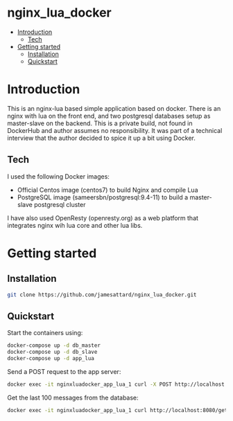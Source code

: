 # nginx_lua_docker

- [Introduction](#introduction)
  - [Tech](#tech)
- [Getting started](#getting-started)
  - [Installation](#installation)
  - [Quickstart](#quickstart)

# Introduction
This is an nginx-lua based simple application based on docker. There is an nginx with lua on the front end, and two postgresql databases setup as master-slave on the backend. This is a private build, not found in DockerHub and author assumes no responsibility. It was part of a technical interview that the author decided to spice it up a bit using Docker.

## Tech
I used the following Docker images:
- Official Centos image (centos7) to build Nginx and compile Lua
- PostgreSQL image (sameersbn/postgresql:9.4-11) to build a master-slave postgresql cluster

I have also used OpenResty (openresty.org) as a web platform that integrates nginx wih lua core and other lua libs.


# Getting started

## Installation

```sh
git clone https://github.com/jamesattard/nginx_lua_docker.git
```

## Quickstart

Start the containers using:
```sh
docker-compose up -d db_master
docker-compose up -d db_slave
docker-compose up -d app_lua
```

Send a POST request to the app server:
```sh
docker exec -it nginxluadocker_app_lua_1 curl -X POST http://localhost:8080/post?title=Article1\&body=body1
```

Get the last 100 messages from the database:
```sh
docker exec -it nginxluadocker_app_lua_1 curl http://localhost:8080/get
```
